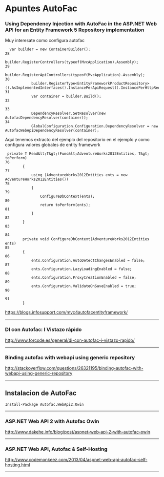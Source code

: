 # Apuntes AutoFac

### **Using Dependency Injection with AutoFac in the ASP.NET Web API for an Entity Framework 5 Repository implementation**

Muy interesate como configura autofac
~~~
  var builder = new ContainerBuilder();
28
            builder.RegisterControllers(typeof(MvcApplication).Assembly);
29
            builder.RegisterApiControllers(typeof(MvcApplication).Assembly);
30
            builder.RegisterType<EntityFrameworkProductRepository>().AsImplementedInterfaces().InstancePerApiRequest().InstancePerHttpRequest();
31
            var container = builder.Build();
32
 
33
            DependencyResolver.SetResolver(new AutofacDependencyResolver(container));
34
            GlobalConfiguration.Configuration.DependencyResolver = new AutofacWebApiDependencyResolver(container);

~~~

Aqui tenemos extracto del ejemplo del repositorio en el ejemplo y como configura valores globales de
entity framework 

~~~
 private T Read&lt;T&gt;(Func&lt;AdventureWorks2012Entities, T&gt; toPerform)
76
        {
77
            using (AdventureWorks2012Entities ents = new AdventureWorks2012Entities())
78
            {
79
                ConfigureDbContext(ents);
80
                return toPerform(ents);
81
            }
82
        }
83
 
84
        private void ConfigureDbContext(AdventureWorks2012Entities ents)
85
        {
86
            ents.Configuration.AutoDetectChangesEnabled = false;
87
            ents.Configuration.LazyLoadingEnabled = false;
88
            ents.Configuration.ProxyCreationEnabled = false;
89
            ents.Configuration.ValidateOnSaveEnabled = true;
90
 
91
        }

~~~

https://blogs.infosupport.com/mvc4autofacentityframework/

___

### **DI con Autofac: I Vistazo rápido**

http://www.forcode.es/general/di-con-autofac-i-vistazo-rapido/

___

### **Binding autofac with webapi using generic repository**

http://stackoverflow.com/questions/26321195/binding-autofac-with-webapi-using-generic-repository

___

## **Instalacion de AutoFac**

~~~
Install-Package Autofac.WebApi2.Owin

~~~

___

### **ASP.NET Web API 2 with Autofac Owin**

http://www.dakehe.info/blog/post/aspnet-web-api-2-with-autofac-owin

___

### **ASP.NET Web API, Autofac & Self-Hosting**

http://www.codemonkeez.com/2013/04/aspnet-web-api-autofac-self-hosting.html

___
